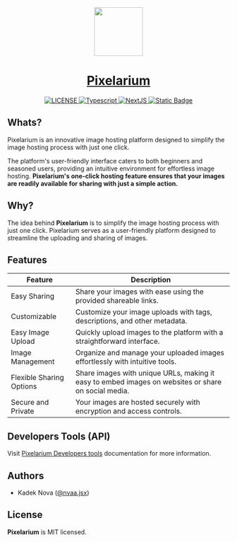 <div align="center">
  <a href="/"> 
    <img src="https://i.ibb.co/NZR6hXb/12e4b4c606577bf0e4e7e5e27c941b3579329192-s2-n3-y2.png" height="110">
    <h1 align="center">Pixelarium</h1>
  </a>
</div>

<div align="center">
 <a aria-label="License" href="/">
    <img alt="LICENSE" src="https://img.shields.io/npm/l/next.svg?style=for-the-badge&labelColor=000000&color=fff">
  </a>
 <a aria-label="Typescript" href="/">
    <img alt="Typescript" src="https://img.shields.io/badge/Typescript-white?style=for-the-badge&logo=typescript&logoColor=white&labelColor=black">
  </a>
 <a aria-label="Typescript" href="/">
    <img alt="NextJS" src="https://img.shields.io/badge/NextJS-white?style=for-the-badge&logo=nextdotjs&logoColor=%23fff&labelColor=black">
  </a>
 <a aria-label="Bun" href="/">
<img alt="Static Badge" src="https://img.shields.io/badge/Bun-white?style=for-the-badge&logo=Bun&logoColor=%23fff&labelColor=black">
  </a>
</div>

## Whats?

Pixelarium is an innovative image hosting platform designed to simplify the image hosting process with just one click.

The platform's user-friendly interface caters to both beginners and seasoned users, providing an intuitive environment for effortless image hosting. **Pixelarium's one-click hosting feature ensures that your images are readily available for sharing with just a simple action.**

## Why?

The idea behind **Pixelarium** is to simplify the image hosting process with just one click. Pixelarium serves as a user-friendly platform designed to streamline the uploading and sharing of images.

## Features

| Feature                  | Description                                                                                         |
| ------------------------ | --------------------------------------------------------------------------------------------------- |
| Easy Sharing             | Share your images with ease using the provided shareable links.                                     |
| Customizable             | Customize your image uploads with tags, descriptions, and other metadata.                           |
| Easy Image Upload        | Quickly upload images to the platform with a straightforward interface.                             |
| Image Management         | Organize and manage your uploaded images effortlessly with intuitive tools.                         |
| Flexible Sharing Options | Share images with unique URLs, making it easy to embed images on websites or share on social media. |
| Secure and Private       | Your images are hosted securely with encryption and access controls.                                |

## Developers Tools (API)

Visit [Pixelarium Developers tools](/) documentation for more information.

## Authors

- Kadek Nova ([@nvaa.jsx](https://www.instagram.com/nvaa.jsx))

## License

**Pixelarium** is MIT licensed.
